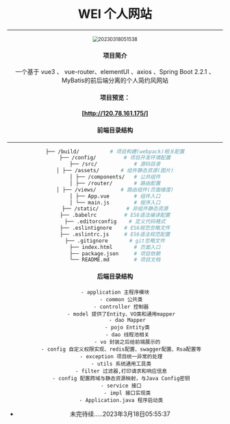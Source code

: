 <h1 style="text-align: center">WEI 个人网站</h1>
<div style="text-align: center">

<hr>

<img src="C:\Users\w1216\Desktop\20230318051538.png" alt="20230318051538" style="zoom:80%;" />

#### 项目简介
一个基于 vue3 、 vue-router、elementUI 、axios 、Spring Boot 2.2.1 、 MyBatis的前后端分离的个人简约风网站

#### 项目预览： 

#### [http://120.78.161.175/]



#### 前端目录结构

<hr>

```bash
├── /build/          # 项目构建(webpack)相关配置
├── /config/         # 项目开发环境配置
├── /src/            # 源码目录
│ ├── /assets/       # 组件静态资源(图片)
│ ├── /components/   # 公共组件
│ ├── /router/       # 路由配置
│ ├── /views/        # 路由组件(页面维度)
│ ├── App.vue        # 组件入口
│ └── main.js        # 程序入口
├── /static/         # 非组件静态资源
├── .babelrc         # ES6语法编译配置
├── .editorconfig    # 定义代码格式
├── .eslintignore    # ES6规范忽略文件
├── .eslintrc.js     # ES6语法规范配置
├── .gitignore       # git忽略文件
├── index.html       # 页面入口
├── package.json     # 项目依赖
└── README.md        # 项目文档
```



#### 后端目录结构

```
- application 主程序模块
    - common 公共类
    - controller 控制器
    - model 提供了Entity、VO类和通用mapper
    	- dao Mapper
    	- pojo Entity类
    	- dao 线程池相关
    	- vo 封装之后给前端展示的
    - config 自定义权限实现、redis配置、swagger配置、Rsa配置等
    - exception 项目统一异常的处理
    - utils 系统通用工具类
	- filter 过滤器,打印请求和响应信息
	- config 配置跨域与静态资源映射，与Java Config密钥
	- service 接口
		- impl 接口实现类
	- Application.java 程序启动类
```

- 未完待续.....2023年3月18日05:55:37